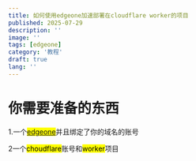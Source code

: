 ```yaml
---
title: 如何使用edgeone加速部署在cloudflare worker的项目
published: 2025-07-29
description: ''
image: ''
tags: [edgeone]
category: '教程'
draft: true 
lang: ''
---
```


# 你需要准备的东西

1.一个<mark>[edgeone](https://edgeone.ai/)</mark>并且绑定了你的域名的账号

2一个<mark>choudflare</mark>账号和<mark>worker</mark>项目
